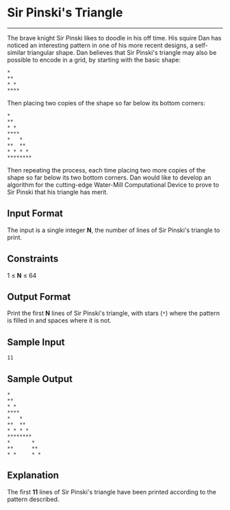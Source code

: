 # Sir Pinski's Triangle

---

The brave knight Sir Pinski likes to doodle in his off time. His squire Dan has
noticed an interesting pattern in one of his more recent designs, a
self-similar triangular shape. Dan believes that Sir Pinski's triangle may also
be possible to encode in a grid, by starting with the basic shape:

```
*
**
* *
****
```

Then placing two copies of the shape so far below its bottom corners:

```
*
**
* *
****
*   *
**  **
* * * *
********
```

Then repeating the process, each time placing two more copies of the shape so
far below its two bottom corners. Dan would like to develop an algorithm for
the cutting-edge Water-Mill Computational Device to prove to Sir Pinski that
his triangle has merit.

## Input Format

The input is a single integer **N**, the number of lines of Sir Pinski's
triangle to print.

## Constraints

1 ≤ **N** ≤ 64

## Output Format

Print the first **N** lines of Sir Pinski's triangle, with stars (`*`) where
the pattern is filled in and spaces where it is not.

## Sample Input

```
11
```

## Sample Output

```
*
**
* *
****
*   *
**  **
* * * *
********
*       *
**      **
* *     * *
```

## Explanation

The first **11** lines of Sir Pinski's triangle have been printed according to
the pattern described.

